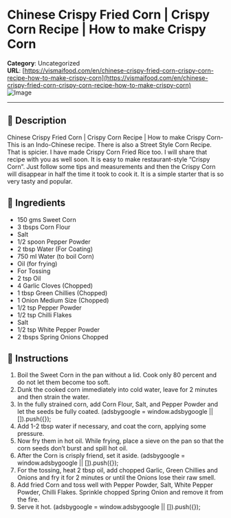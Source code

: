 # Chinese Crispy Fried Corn | Crispy Corn Recipe | How to make Crispy Corn

**Category**: Uncategorized  
**URL**: [https://vismaifood.com/en/chinese-crispy-fried-corn-crispy-corn-recipe-how-to-make-crispy-corn](https://vismaifood.com/en/chinese-crispy-fried-corn-crispy-corn-recipe-how-to-make-crispy-corn)  
![Image](https://vismaifood.com/storage/app/uploads/public/31d/fd6/014/thumb__1200_0_0_0_auto.jpg)

---

## 📝 Description
Chinese Crispy Fried Corn | Crispy Corn Recipe | How to make Crispy Corn- This is an Indo-Chinese recipe. There is also a Street Style Corn Recipe. That is spicier. I have made Crispy Corn Fried Rice too. I will share that recipe with you as well soon. It is easy to make restaurant-style “Crispy Corn”. Just follow some tips and measurements and then the Crispy Corn will disappear in half the time it took to cook it. It is a simple starter that is so very tasty and popular.



## 🧂 Ingredients
- 150 gms Sweet Corn
- 3 tbsps Corn Flour
- Salt
- 1/2 spoon Pepper Powder
- 2 tbsp Water (For Coating)
- 750 ml Water (to boil Corn)
- Oil (for frying)
- For Tossing
- 2 tsp Oil
- 4 Garlic Cloves (Chopped)
- 1 tbsp Green Chillies (Chopped)
- 1 Onion Medium Size (Chopped)
- 1/2 tsp Pepper Powder
- 1/2 tsp Chilli Flakes
- Salt
- 1/2 tsp White Pepper Powder
- 2 tbsps Spring Onions Chopped

## 🍳 Instructions
1. Boil the Sweet Corn in the pan without a lid. Cook only 80 percent and do not let them become too soft.
2. Dunk the cooked corn immediately into cold water, leave for 2 minutes and then strain the water.
3. In the fully strained corn, add Corn Flour, Salt, and Pepper Powder and let the seeds be fully coated. (adsbygoogle = window.adsbygoogle || []).push({});
4. Add 1-2 tbsp water if necessary, and coat the corn, applying some pressure.
5. Now fry them in hot oil. While frying, place a sieve on the pan so that the corn seeds don’t burst and spill hot oil.
6. After the Corn is crisply friend, set it aside. (adsbygoogle = window.adsbygoogle || []).push({});
7. For the tossing, heat 2 tbsp oil, add chopped Garlic, Green Chillies and Onions and fry it for 2 minutes or until the Onions lose their raw smell.
8. Add fried Corn and toss well with Pepper Powder, Salt, White Pepper Powder, Chilli Flakes. Sprinkle chopped Spring Onion and remove it from the fire.
9. Serve it hot. (adsbygoogle = window.adsbygoogle || []).push({});


